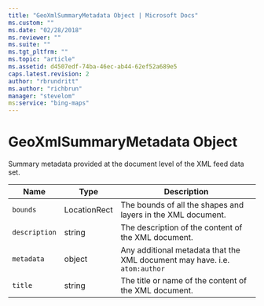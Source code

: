 ```yaml
---
title: "GeoXmlSummaryMetadata Object | Microsoft Docs"
ms.custom: ""
ms.date: "02/28/2018"
ms.reviewer: ""
ms.suite: ""
ms.tgt_pltfrm: ""
ms.topic: "article"
ms.assetid: d4507edf-74ba-46ec-ab44-62ef52a689e5
caps.latest.revision: 2
author: "rbrundritt"
ms.author: "richbrun"
manager: "stevelom"
ms:service: "bing-maps"
---
```

# GeoXmlSummaryMetadata Object
Summary metadata provided at the document level of the XML feed data set.

| Name          | Type         | Description                                                              |
|---------------|--------------|--------------------------------------------------------------------------|
| `bounds`      | LocationRect | The bounds of all the shapes and layers in the XML document.             |
| `description` | string       | The description of the content of the XML document.                      |
| `metadata`    | object       | Any additional metadata that the XML document may have. i.e. `atom:author` |
| `title`       | string       | The title or name of the content of the XML document.                    |
